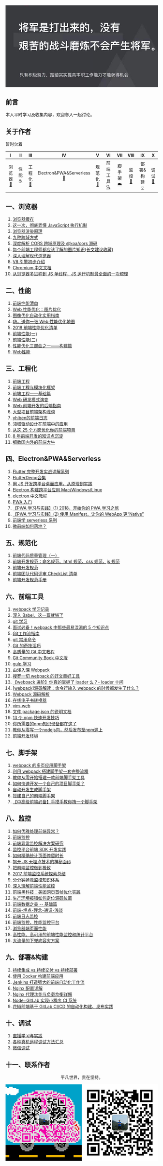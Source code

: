 ![image](./img/timg.jpg)
<br>
## 前言

本人平时学习及收集内容，欢迎参入一起讨论。

## 关于作者

暂时欠着


|              I              |           II           |             III             |                              IV                               |              V              |               VI                |            VII             |          VIII          |                IX                 |           X            |
| :-------------------------: | :--------------------: | :-------------------------: | :-----------------------------------------------------------: | :-------------------------: | :-----------------------------: | :------------------------: | :--------------------: | :-------------------------------: | :--------------------: |
| 浏览器<br />[📝](#一浏览器) | 性能<br/>[☕️](#二性能) | 工程化<br />[🐍](#三工程化) | Electron&PWA&Serverless<br />[🔗](#四Electron&PWA&Serverless) | 规范化<br />[📖](#五规范化) | 前端工具<br/> [🔍](#六前端工具) | 脚手架<br/>[☁️](#七脚手架) | 监控<br/>[📃](#八监控) | 部署&构建<br />[💡](#九部署&构建) | 调试<br/>[🔨](#十调试) |

## 一、浏览器

1. [浏览器缓存](https://github.com/ftTony/blog/issues/5)
1. [这一次，彻底弄懂 JavaScript 执行机制](https://juejin.im/post/59e85eebf265da430d571f89)
1. [浏览器渲染原理](https://github.com/ftTony/blog/issues/20)
1. [九种跨域方式](https://github.com/ftTony/blog/issues/21)
1. [深度解析 CORS 跨域原理及 @koa/cors 源码](https://mp.weixin.qq.com/s/S9NYjMAXq31zbieYBRG-rg)
1. [每个前端工程师都应该了解的图片知识(长文建议收藏)](https://mp.weixin.qq.com/s/O1n7_t4izdmpvn2mFrB-kg)
1. [深入理解现代浏览器](https://mp.weixin.qq.com/s/LkKNjrkx1V32lCjv92Cuuw)
1. [V8 引擎初步介绍](https://github.com/yanlele/node-index/tree/master/18%E5%B9%B4/12%E6%9C%88/03%E3%80%81V8%E5%BC%95%E6%93%8E%E5%88%9D%E6%AD%A5%E4%BB%8B%E7%BB%8D#%E6%B8%B2%E6%9F%93%E5%BC%95%E6%93%8E%E4%B8%8E%E7%BD%91%E9%A1%B5%E6%B8%B2%E6%9F%93)
1. [Chromium 中文文档](https://github.com/ahangchen/Chromium_doc_zh)
1. [从浏览器多进程到 JS 单线程，JS 运行机制最全面的一次梳理](https://segmentfault.com/a/1190000012925872)

## 二、性能

1. [前端性能清单](https://github.com/JohnsenZhou/Front-End-Performance-Checklist)
2. [Web 性能优化：图片优化](http://www.cnblogs.com/wizcabbit/p/web-image-optimization.html)
3. [图像优化自动化实用指南](https://mp.weixin.qq.com/s/3aosOSPut-zkqJDhBfVQ1Q)
4. [嗨，送你一张 Web 性能优化地图](https://mp.weixin.qq.com/s?__biz=MzUxMTcwOTM4Mg==&mid=2247483962&idx=1&sn=f9337ad983c6303811eb43d07d9f23d5&chksm=f96edb93ce195285943211e645cc683989826abdaaa8ab0b073a20761369ed04843c835c50b7#rd)
5. [2018 前端性能优化清单](https://juejin.im/post/5a966bd16fb9a0635172a50a)
6. [前端性能(一)](https://github.com/ftTony/blog/issues/28)
7. [前端性能(二)](https://github.com/ftTony/blog/issues/29)
8. [性能优化三部曲之一——构建篇](https://github.com/lcxfs1991/blog/issues/4)
9. [Web性能](https://github.com/laoqiren/web-performance)

## 三、工程化

1. [前端工程](https://www.zhihu.com/question/24558375)
1. [前端工程与模块化框架](https://github.com/fouber/blog/issues/4)
1. [前端工程——基础篇](https://github.com/fouber/blog/issues/10)
1. [Web 研发模式演变](https://github.com/lifesinger/blog/issues/184)
1. [Web 前端开发的后端指南](https://mp.weixin.qq.com/s/tbJ-X3_zKi4vR_1ST5maTQ)
1. [大型项目前端架构浅谈](https://juejin.im/post/5cea1f705188250640005472)
2. [yhlben的前端日志](https://yhlben.github.io/blog/)
3. [领域驱动设计在前端中的应用](https://github.com/Vincedream/ddd-fe-demo)
4. [从这 25 个方面优化你的前端项目](https://mp.weixin.qq.com/s/awkX87vt9Gp23YfRE01C4A)
5. [8 年前端开发的知识点沉淀](https://juejin.im/post/5d0878aaf265da1b83338f74)
6. [细数国内外的前端大牛](https://juejin.im/post/5a9224c6f265da4e710f7786)

## 四、Electron&PWA&Serverless

1. [Flutter 完整开发实战详解系列](https://github.com/CarGuo/GSYFlutterBook)
2. [FlutterDemo合集](https://github.com/OpenFlutter/Flutter-Notebook)
3. [用 JS 开发跨平台桌面应用，从原理到实践](https://mp.weixin.qq.com/s/owtLBHgpzXqbJs3P1mjmLA)
4. [Electron 构建跨平台应用 Mac/Windows/Linux](https://juejin.im/post/5c46ab47e51d45522b4f55b1)
5. [electron 中文教程](https://wizardforcel.gitbooks.io/electron-doc/)
6. [PWA 入门](https://zhuanlan.zhihu.com/p/32601560)
7. [【PWA 学习与实践】(1) 2018，开始你的 PWA 学习之旅](https://github.com/alienzhou/blog/issues/2)
8. [【PWA 学习与实践】(2) 使用 Manifest，让你的 WebApp 更“Native”](https://github.com/alienzhou/blog/issues/3)
9. [前端学 serverless 系列](https://juejin.im/post/5d1c9380f265da1bc94f098e)
10. [微前端如何落地？](https://juejin.im/post/5d1d8d426fb9a07efe2dda40)

## 五、规范化

1. [前端代码质量管理（一）](https://juejin.im/post/5cb5c3445188256c83279255)
1. [前端开发规范：命名规范、html 规范、css 规范、js 规范](https://juejin.im/post/592d4a5b0ce463006b43b6da)
1. [前端开发规范](https://github.com/senntyou/blogs/blob/master/architecture/3.md)
1. [前端团队代码评审 CheckList 清单](https://juejin.im/post/5d1c6550518825330a3bfa01)
2. [前端开发规范手册](https://github.com/Aaaaaashu/Guide)

## 六、前端工具

1. [webpack 学习记录](https://github.com/ftTony/blog/issues/2)
1. [深入 Babel，这一篇就够了](https://juejin.im/post/5c21b584e51d4548ac6f6c99)
2. [git 学习](https://github.com/geeeeeeeeek/git-recipes)
3.  [面试必备！webpack 中那些最易混淆的 5 个知识点](https://juejin.im/post/5cede821f265da1bbd4b5630)
4. [Git工作流指南](https://github.com/oldratlee/translations/tree/master/git-workflows-and-tutorials)
12. [git 常用命令](https://github.com/ftTony/blog/issues/27)
13. [Git 的奇技淫巧](https://github.com/521xueweihan/git-tips)
14. [高质量的 Git 中文教程](https://github.com/geeeeeeeeek/git-recipes)
16. [Git Community Book 中文版](http://gitbook.liuhui998.com/index.html)
5. [gulp 学习](https://www.gulpjs.com.cn/)
6. [由浅入深 Webpack](https://github.com/yanlele/node-index/blob/master/book/11、深入webpack工程化/01、由浅入深Webpack/README.md)
7. [搜罗一切 webpack 的好文章好工具](https://github.com/webpack-china/awesome-webpack-cn)
8. [【webpack 进阶】你真的掌握了 loader 么？- loader 十问](https://github.com/alienzhou/blog/issues/21)
9. [[webpack]源码解读：命令行输入 webpack 的时候都发生了什么？](https://github.com/DDFE/DDFE-blog/issues/12)
10. [Webpack 源码解析](https://github.com/lihongxun945/diving-into-webpack)
11. [在线电子书转换器](http://cn.epubee.com/)
15. [vim-web](https://github.com/jaywcjlove/vim-web)
17. [文件 package.json 的说明文档](https://github.com/jaywcjlove/package.json)
18. [13 个 npm 快速开发技巧](https://juejin.im/post/5d1d40ea6fb9a07eb94fa7df)
19. [你所需要的npm知识储备都在这了](https://juejin.im/post/5d08d3d3f265da1b7e103a4d)
20. [教你从零写一个nodejs包，然后发布至npm源上](https://mp.weixin.qq.com/s/Z2zbd9RjOpHYfR_eGnrHJg)
21. [前端开发环境](http://fe.surge.sh/guide/)

## 七、脚手架

1. [webpack 的多页应用脚手架](https://github.com/Array-Huang/webpack-seed)
1. [利用 webpack 搭建脚手架一套完整流程](https://mp.weixin.qq.com/s/23f64lu-qAEAK76lFYyzow)
1. [教你从零开始搭建一款前端脚手架工具](https://juejin.im/post/5c237d1a5188256b9e0f21e1)
1. [如何快速开发一个自己的项目脚手架？](https://github.com/alienzhou/blog/issues/29)
1. [自动开发生成脚手架](https://github.com/yanlele/le-cli)
1. [搭建自己的前端脚手架](https://github.com/senntyou/blogs/blob/master/advanced/13.md)
2. [【中高级前端必备】手摸手教你撸一个脚手架](https://mp.weixin.qq.com/s/noKG8ylD2EbsB1dENh2xug)

## 八、监控

1. [如何优雅处理前端异常？](https://zhuanlan.zhihu.com/p/51800345)
2. [前端监控](https://juejin.im/post/5b5dcfb46fb9a04f8f37afbb)
3. [前端异常监控解决方案研究](https://cdc.tencent.com/2018/09/13/frontend-exception-monitor-research/)
4. [监控平台前端 SDK 开发实践](https://tech.meituan.com/2017/09/07/hunt-sdk-practice.html)
5. [如何精确统计页面停留时长](https://techblog.toutiao.com/2018/06/05/ru-he-jing-que-tong-ji-ye-mian-ting-liu-shi-chang/)
6. [揭开 JS 无埋点技术的神秘面纱](http://unclechen.github.io/2018/06/24/%E6%8F%AD%E5%BC%80JS%E6%97%A0%E5%9F%8B%E7%82%B9%E6%8A%80%E6%9C%AF%E7%9A%84%E7%A5%9E%E7%A7%98%E9%9D%A2%E7%BA%B1/)
7. [把前端监控做到极致](https://zhuanlan.zhihu.com/p/32262716)
8. [2017 前端监控系统探索总结](https://juejin.im/post/5a3e121451882533f01ec66d)
9. [分分钟拯救监控知识体系](https://mp.weixin.qq.com/s/6sxfAG1Ngr6s8Zz4zE-ncQ)
10. [深入理解前端性能监控](https://juejin.im/post/5caaacc0e51d452b45296487)
11. [前端黑科技：美团网页首帧优化实践](https://juejin.im/post/5bee7dd4e51d451f5b54cbb4)
12. [生产环境报错如何定位源码位置](https://mp.weixin.qq.com/s/ICfqj2SgTD_QEC0KH8G9vg)
16. [前端数据之美 -- 基础篇](http://fex.baidu.com/blog/2014/05/front_end-data/)
17. [前端-埋点-理念-通识-浅谈](https://juejin.im/post/5d182a3bf265da1b667bf0be)
18. [前端日志监控](https://github.com/a597873885/webfunny_monitor)
19. [前端监控，性能监控平台](https://github.com/kisslove/web-monitoring)
20. [浏览器端页面性能](https://github.com/wangweianger/web-report-sdk)
21. [高性能、高可用的前端性能监控和统计平台](https://github.com/wangweianger/zanePerfor)
22. [大流量的下兜底容灾方案](https://www.barretlee.com/blog/2015/09/16/backup-solution-at-big-traffic/)

## 九、部署&构建

3. [持续集成 vs 持续交付 vs 持续部署](https://mp.weixin.qq.com/s/Y09_FYS2IWae24geE7tK-Q)
4. [使用 Docker 构建前端应用](https://zhuanlan.zhihu.com/p/39241059)
5. [Jenkins 打造强大的前端自动化工作流](https://juejin.im/post/5ad1980e6fb9a028c42ea1be)
6. [Nginx 配置详解](https://www.cnblogs.com/knowledgesea/p/5175711.html)
7. [Nginx 代理功能与负载均衡详解](https://www.cnblogs.com/knowledgesea/p/5199046.html)
8. [Node+GitLab 实现小程序 CI 系统](https://mp.weixin.qq.com/s/5NsY5cj0n1AuU0-zT1VrEQ)
9. [花椒前端基于 GitLab CI/CD 的自动化构建、发布实践](https://mp.weixin.qq.com/s/0VtDFv5bxJp2OyJGufBV0w)

## 十、调试

1. [直播学习与实践](https://github.com/ftTony/blog/issues/4)
1. [各种真机远程调试方法汇总](https://github.com/jieyou/remote_inspect_web_on_real_device)
1. [微信调试](https://github.com/wuchangming/spy-debugger)

## 十一、联系作者

<div align="center">
    <p>
        平凡世界，贵在坚持。
    </p>
    <img src="./img/contact.png" />
</div>
